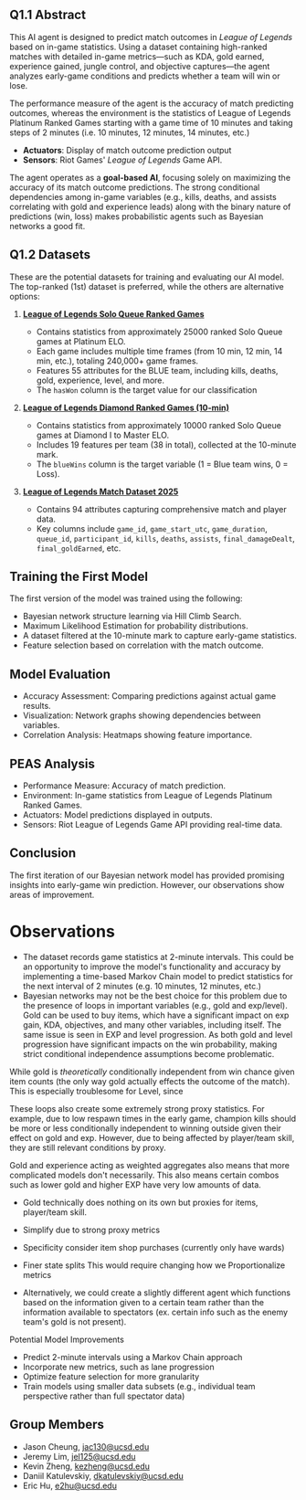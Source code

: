 ## Q1.1 Abstract

This AI agent is designed to predict match outcomes in *League of Legends* based on in-game statistics. Using a dataset containing high-ranked matches with detailed in-game metrics—such as KDA, gold earned, experience gained, jungle control, and objective captures—the agent analyzes early-game conditions and predicts whether a team will win or lose. 

The performance measure of the agent is the accuracy of match predicting outcomes, whereas the environment is the statistics of League of Legends Platinum Ranked Games starting with a game time of 10 minutes and taking steps of 2 minutes (i.e. 10 minutes, 12 minutes, 14 minutes, etc.) 

- **Actuators**: Display of match outcome prediction output
- **Sensors**: Riot Games' *League of Legends* Game API.

The agent operates as a **goal-based AI**, focusing solely on maximizing the accuracy of its match outcome predictions. The strong conditional dependencies among in-game variables (e.g., kills, deaths, and assists correlating with gold and experience leads) along with the binary nature of predictions (win, loss) makes probabilistic agents such as Bayesian networks a good fit.

## Q1.2 Datasets

These are the potential datasets for training and evaluating our AI model. The top-ranked (1st) dataset is preferred, while the others are alternative options:

1. **[League of Legends Solo Queue Ranked Games](https://www.kaggle.com/datasets/bobbyscience/league-of-legends-soloq-ranked-games)**  
    - Contains statistics from approximately 25000 ranked Solo Queue games at Platinum ELO.  
    - Each game includes multiple time frames (from 10 min, 12 min, 14 min, etc.), totaling 240,000+ game frames.  
    - Features 55 attributes for the BLUE team, including kills, deaths, gold, experience, level, and more.  
    - The `hasWon` column is the target value for our classification  

2. **[League of Legends Diamond Ranked Games (10-min)](https://www.kaggle.com/datasets/bobbyscience/league-of-legends-diamond-ranked-games-10-min/data)**  
    - Contains statistics from  approximately 10000 ranked Solo Queue games at Diamond I to Master ELO.  
    - Includes 19 features per team (38 in total), collected at the 10-minute mark.  
    - The `blueWins` column is the target variable (1 = Blue team wins, 0 = Loss).  

3. **[League of Legends Match Dataset 2025](https://www.kaggle.com/datasets/jakubkrasuski/league-of-legends-match-dataset-2025)**  
    - Contains 94 attributes capturing comprehensive match and player data.  
    - Key columns include `game_id`, `game_start_utc`, `game_duration`, `queue_id`, `participant_id`, `kills`, `deaths`, `assists`, `final_damageDealt`, `final_goldEarned`, etc.

## Training the First Model
The first version of the model was trained using the following:
- Bayesian network structure learning via Hill Climb Search.
- Maximum Likelihood Estimation for probability distributions.
- A dataset filtered at the 10-minute mark to capture early-game statistics.
- Feature selection based on correlation with the match outcome.

## Model Evaluation
- Accuracy Assessment: Comparing predictions against actual game results.
- Visualization: Network graphs showing dependencies between variables.
- Correlation Analysis: Heatmaps showing feature importance.

## PEAS Analysis
- Performance Measure: Accuracy of match prediction.
- Environment: In-game statistics from League of Legends Platinum Ranked Games.
- Actuators: Model predictions displayed in outputs.
- Sensors: Riot League of Legends Game API providing real-time data.

## Conclusion

The first iteration of our Bayesian network model has provided promising insights into early-game win prediction. However, our observations show areas of improvement.

# Observations
- The dataset records game statistics at 2-minute intervals. This could be an opportunity to improve the model's functionality and accuracy by implementing a time-based Markov Chain model to predict statistics for the next interval of 2 minutes (e.g. 10 minutes, 12 minutes, etc.)
- Bayesian networks may not be the best choice for this problem due to the presence of loops in important variables (e.g., gold and exp/level). Gold can be used to buy items, which have a significant impact on exp gain, KDA, objectives, and many other variables, including itself. The same issue is seen in EXP and level progression. As both gold and level progression have significant impacts on the win probability, making strict conditional independence assumptions become problematic.


While gold is *theoretically* conditionally independent from win chance given item counts (the only way gold actually effects the outcome of the match).
This is especially troublesome for Level, since 

These loops also create some extremely strong proxy statistics. For example, due to low respawn times in the early game, champion kills should be more or less conditionally independent to winning outside given their effect on gold and exp. However, due to being affected by player/team skill, they are still relevant conditions by proxy.

Gold and experience acting as weighted aggregates also means that more complicated models don't necessarily. This also means certain combos such as lower gold and higher EXP have very low amounts of data. 
-  Gold technically does nothing on its own but proxies for items, player/team skill.  
- Simplify due to strong proxy metrics

- Specificity consider item shop purchases (currently only have wards)
- Finer state splits
  This would require changing how we  Proportionalize metrics
- Alternatively, we could create a slightly different agent which functions based on the information given to a certain team rather than the information available to spectators (ex. certain info such as the enemy team's gold is not present).

Potential Model Improvements
- Predict 2-minute intervals using a Markov Chain approach
- Incorporate new metrics, such as lane progression
- Optimize feature selection for more granularity
- Train models using smaller data subsets (e.g., individual team perspective rather than full spectator data)



## Group Members
- Jason Cheung, jac130@ucsd.edu
- Jeremy Lim, jel125@ucsd.edu 
- Kevin Zheng, kezheng@ucsd.edu 
- Daniil Katulevskiy, dkatulevskiy@ucsd.edu 
- Eric Hu, e2hu@ucsd.edu 
